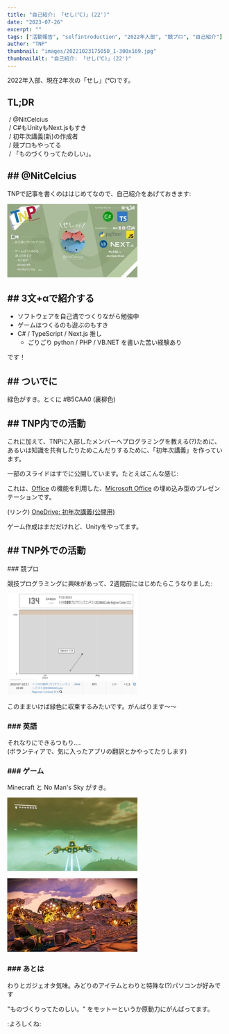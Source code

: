 ```yaml
---
title: "自己紹介: 「せし(℃)」(22')"
date: "2023-07-26"
excerpt: ""
tags: ["活動報告", "selfintroduction", "2022年入部", "競プロ", "自己紹介"]
author: "TNP"
thumbnail: "images/20221023175050_1-300x169.jpg"
thumbnailAlt: "自己紹介: 「せし(℃)」(22')"
---
```


2022年入部、現在2年次の「せし」(℃)です。

## TL;DR

 / @NitCelcius  
 / C#もUnityもNext.jsもすき  
 / 初年次講義(新)の作成者  
 / 競プロもやってる  
 / 「ものづくりってたのしい」。

## \## @NitCelcius

TNPで記事を書くのははじめてなので、自己紹介をあげておきます:

![](images/Ichimaie-300x169.webp)

## \## 3文+αで紹介する

- ソフトウェアを自己満でつくりながら勉強中
- ゲームはつくるのも遊ぶのもすき
- C# / TypeScript / Next.js 推し
    - ごりごり python / PHP / VB.NET を書いた苦い経験あり

です！

## \## ついでに

緑色がすき。とくに #B5CAA0 (裏柳色)

## \## TNP内での活動

これに加えて、TNPに入部したメンバーへプログラミングを教える(?)ために、あるいは知識を共有したりためこんだりするために、「初年次講義」を作っています。

一部のスライドはすでに公開しています。たとえばこんな感じ:

これは、[Office](https://office.com/webapps) の機能を利用した、[Microsoft Office](https://office.com) の埋め込み型のプレゼンテーションです。

(リンク) [OneDrive: 初年次講義(公開用)](https://1drv.ms/p/s!AkOcOaEJGKyQgY9nSKg66tlflh1egQ?e=IRcMab)

ゲーム作成はまだだけれど、Unityをやってます。

## \## TNP外での活動

\### 競プロ

競技プログラミングに興味があって、2週間前にはじめたらこうなりました:

![](images/Screenshot-2023-07-26-180105-300x199.png) ![](images/Screenshot-2023-07-26-180153-300x30.png)

このままいけば緑色に収束するみたいです。がんばります～～

### \### 英語

それなりにできるつもり....  
(ボランティアで、気に入ったアプリの翻訳とかやってたりします)

### \### ゲーム

Minecraft と No Man's Sky がすき。

![](images/20221023175050_1-300x169.jpg)

![](images/download-300x169.webp)

### \### あとは

わりとガジェオタ気味。みどりのアイテムとわりと特殊な(?)パソコンが好みです

"ものづくりってたのしい。" をモットーというか原動力にがんばってます。

:よろしくね:

